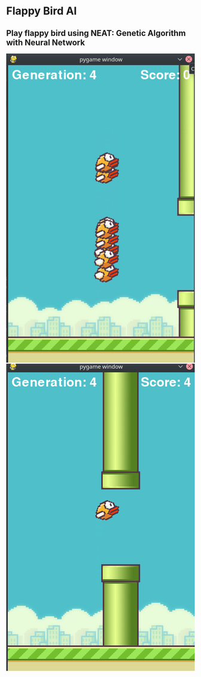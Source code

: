 # Flappy Bird AI

## Play flappy bird using NEAT: Genetic Algorithm with Neural Network

![alt text](example1.jpg "Reborn")
![alt text](example2.jpg "Nature Selection")
